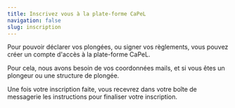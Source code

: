 ```yaml
---
title: Inscrivez vous à la plate-forme CaPeL
navigation: false
slug: inscription
---
```

Pour pouvoir déclarer vos plongées, ou signer vos règlements, vous pouvez créer un compte d'accès à la plate-forme CaPeL.

Pour cela, nous avons besoin de vos coordonnées mails, et si vous êtes un plongeur ou une structure de plongée.

Une fois votre inscription faite, vous recevrez dans votre boîte de messagerie les instructions pour finaliser votre inscription.

